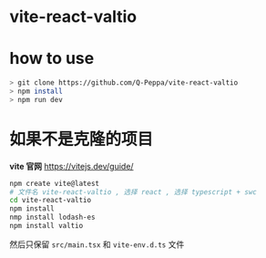 # vite-react-valtio


# how to use 
```bash
> git clone https://github.com/Q-Peppa/vite-react-valtio 
> npm install   
> npm run dev 
```

# 如果不是克隆的项目
**vite 官网** https://vitejs.dev/guide/
```bash
npm create vite@latest
# 文件名 vite-react-valtio , 选择 react , 选择 typescript + swc
cd vite-react-valtio
npm install
nmp install lodash-es
npm install valtio
```

然后只保留 `src/main.tsx` 和 `vite-env.d.ts` 文件

